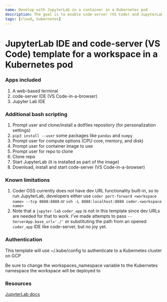 ```yaml
---
name: Develop with JupyterLab in a container in a Kubernetes pod
description: The goal is to enable code-server (VS Code) and JupyterLab
tags: [cloud, kubernetes]
---
```


# JupyterLab IDE and code-server (VS Code) template for a workspace in a Kubernetes pod

### Apps included
1. A web-based terminal
1. code-server IDE (VS Code-in-a-browser)
1. Jupyter Lab IDE

### Additional bash scripting
1. Prompt user and clone/install a dotfiles repository (for personalization settings)
1. `pip3 install --user` some packages like `pandas` and `numpy`
1. Prompt user for compute options (CPU core, memory, and disk)
1. Prompt user for container image to use
1. Prompt user for repo to clone
1. Clone repo
1. Start JupyterLab (it is installed as part of the image)
1. Download, install and start code-server (VS Code-in-a-browser)

### Known limitations
1. Coder OSS currently does not have dev URL functionality built-in, so to run JupyterLab, developers either use `coder port-forward <workspace name> --tcp 8888:8888` or `ssh -L 8888:localhost:8888 coder.<workspace name>`
1. Note that a `jupyter-lab` `coder_app` is not in this template since dev URLs are needed for that to work. I've made attempts to pass `--ServerApp.base_url='./'` or substituting the path from an opened `coder_app` IDE like code-server, but no joy yet.

### Authentication

This template will use ~/.kube/config to authenticate to a Kubernetes cluster on GCP

Be sure to change the workspaces_namespace variable to the Kubernetes namespace the workspace will be deployed to

### Resources
[JupyterLab docs](https://jupyter-server.readthedocs.io/en/latest/index.html)
